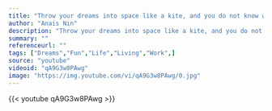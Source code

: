 ```yaml
---
title: "Throw your dreams into space like a kite, and you do not know what it will bring back, a new life, a new friend, a new love, a new country."
author: "Anais Nin"
description: "Throw your dreams into space like a kite, and you do not know what it will bring back, a new life, a new friend, a new love, a new country. - Anais Nin quotes from GetInspired365.com"
summary: ""
referenceurl: ""
tags: ["Dreams","Fun","Life","Living","Work",]
source: "youtube"
videoid: "qA9G3w8PAwg"
image: "https://img.youtube.com/vi/qA9G3w8PAwg/0.jpg"
---
```


{{< youtube qA9G3w8PAwg >}}
